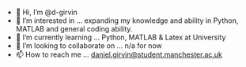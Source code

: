 - 👋 Hi, I’m @d-girvin
- 👀 I’m interested in ... expanding my knowledge and ability in Python, MATLAB and general coding ability.
- 🌱 I’m currently learning ... Python, MATLAB & Latex at University
- 💞️ I’m looking to collaborate on ... n/a for now
- 📫 How to reach me ... daniel.girvin@student.manchester.ac.uk

<!---
d-girvin/d-girvin is a ✨ special ✨ repository because its `README.md` (this file) appears on your GitHub profile.
You can click the Preview link to take a look at your changes.
--->
